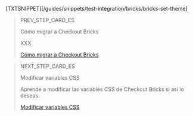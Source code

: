 [TXTSNIPPET][/guides/snippets/test-integration/bricks/bricks-set-theme]

> PREV_STEP_CARD_ES 
>
> Cómo migrar a Checkout Bricks
>
> XXX
>
> [Cómo migrar a Checkout Bricks](/developers/es/docs/checkout-bricks/how-tos/how-to-migrate)

> NEXT_STEP_CARD_ES
>
> Modificar variables CSS
>
> Aprende a modificar las variables CSS de Checkout Bricks si así lo deseas.
>
> [Modificar variables CSS](/developers/es/docs/checkout-bricks/additional-content/modify-css-variables)